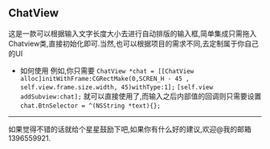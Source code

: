 ## ChatView
这是一款可以根据输入文字长度大小去进行自动排版的输入框,简单集成只需拖入Chatview类,直接初始化即可.当然,也可以根据项目的需求不同,去定制属于你自己的UI

- 如何使用
例如,你只需要
`ChatView *chat = [[ChatView alloc]initWithFrame:CGRectMake(0,SCREN_H - 45 , self.view.frame.size.width, 45)withType:1];`
`[self.view addSubview:chat];`
就可以直接使用了,而输入之后内部值的回调则只需要设置
`chat.BtnSelector = ^(NSString *text){};`

***
如果觉得不错的话就给个星星鼓励下吧,如果你有什么好的建议,欢迎@我的邮箱1396559921.
